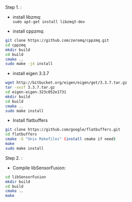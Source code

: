 Step 1. :
- install libzmq:  
`sudo apt-get install libzmq3-dev`

- install cppzmq:
```bash
git clone https://github.com/zeromq/cppzmq.git
cd cppzmq
mkdir build
cd build
cmake ..
sudo make -j4 install
```

- install eigen 3.3.7
```bash
wget http://bitbucket.org/eigen/eigen/get/3.3.7.tar.gz
tar -xvzf 3.3.7.tar.gz
cd eigen-eigen-323c052e1731
mkdir build
cd build 
cmake ..
sudo make install
```


- Install flatbuffers
```bash
git clone https://github.com/google/flatbuffers.git
cd flatbuffers
cmake -G "Unix Makefiles" (install cmake if need)
make
sudo make install
```


Step 2. :
- Compile libSensorFusion:
```bash
cd libSensorFusion
mkdir build
cd build
cmake ..
make
```

